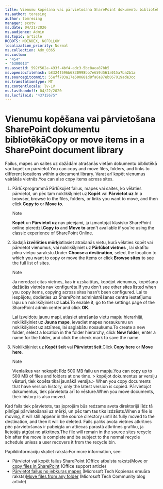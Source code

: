 ```yaml
---
title: Vienumu kopēšana vai pārvietošana SharePoint dokumentu bibliotēkā
ms.author: toresing
author: tomresing
manager: scotv
ms.date: 04/21/2020
ms.audience: Admin
ms.topic: article
ROBOTS: NOINDEX, NOFOLLOW
localization_priority: Normal
ms.collection: Adm_O365
ms.custom:
- "454"
- "5300013"
ms.assetid: 592f502a-493f-4bf4-adc3-5bc8aea87bb5
ms.openlocfilehash: b8324f596b6830998bb7e659d561a015a7ba2b1a
ms.sourcegitcommit: 55eff703a17e500681d8fa6a87eb067019ade3cc
ms.translationtype: MT
ms.contentlocale: lv-LV
ms.lasthandoff: 04/22/2020
ms.locfileid: "43715675"
---
```

# <a name="copy-or-move-items-in-a-sharepoint-document-library"></a><span data-ttu-id="5397b-102">Vienumu kopēšana vai pārvietošana SharePoint dokumentu bibliotēkā</span><span class="sxs-lookup"><span data-stu-id="5397b-102">Copy or move items in a SharePoint document library</span></span>

<span data-ttu-id="5397b-103">Failus, mapes un saites uz dažādām atrašanās vietām dokumentu bibliotēkā var kopēt un pārvietot.</span><span class="sxs-lookup"><span data-stu-id="5397b-103">You can copy and move files, folders, and links to different locations within a document library.</span></span> <span data-ttu-id="5397b-104">Varat arī kopēt vienumus vairākās vietnēs.</span><span class="sxs-lookup"><span data-stu-id="5397b-104">You can also copy items across sites.</span></span> 
  
1. <span data-ttu-id="5397b-105">Pārlūkprogrammā Pārlūkojiet failus, mapes vai saites, ko vēlaties pārvietot, un pēc tam noklikšķiniet uz **Kopēt** vai **Pārvietot uz**.</span><span class="sxs-lookup"><span data-stu-id="5397b-105">In a browser, browse to the files, folders, or links you want to move, and then click **Copy to** or **Move to**.</span></span>

    > [!NOTE]
    > <span data-ttu-id="5397b-106">**Kopēt** un **Pārvietot uz** nav pieejami, ja izmantojat klasisko SharePoint online pieredzi.</span><span class="sxs-lookup"><span data-stu-id="5397b-106">**Copy to** and **Move to** aren't available if you're using the classic experience of SharePoint Online.</span></span>
  
2. <span data-ttu-id="5397b-107">Sadaļā **izvēlēties mērķi**atlasiet atrašanās vietu, kurā vēlaties kopēt vai pārvietot vienumus, vai noklikšķiniet uz **Pārlūkot vietnes** , lai skatītu pilnu vietņu sarakstu.</span><span class="sxs-lookup"><span data-stu-id="5397b-107">Under **Choose a destination**, select the location to which you want to copy or move the items or click **Browse sites** to see the full list of sites.</span></span>

    > [!NOTE]
    > <span data-ttu-id="5397b-108">Ja neredzat citas vietnes, kas ir uzskaitītas, kopējot vienumus, kopēšana dažādās vietnēs nav konfigurēta.</span><span class="sxs-lookup"><span data-stu-id="5397b-108">If you don't see other sites listed when you copy items, copying across sites hasn't been configured.</span></span> <span data-ttu-id="5397b-109">Lai to iespējotu, dodieties uz SharePoint administrēšanas centra iestatījumu lapu un noklikšķiniet uz **Labi**.</span><span class="sxs-lookup"><span data-stu-id="5397b-109">To enable it, go to the settings page of the SharePoint admin center and click **OK**.</span></span>
  
    <span data-ttu-id="5397b-110">Lai izveidotu jaunu mapi, atlasiet atrašanās vietu mapju hierarhijā, noklikšķiniet uz **Jauna mape**, ievadiet mapes nosaukumu un noklikšķiniet uz atzīmes, lai saglabātu nosaukumu.</span><span class="sxs-lookup"><span data-stu-id="5397b-110">To create a new folder, select a location in the folder hierarchy, click **New folder**, enter a name for the folder, and click the check mark to save the name.</span></span>

3. <span data-ttu-id="5397b-111">Noklikšķiniet uz **Kopēt šeit** vai **Pārvietot šeit**.</span><span class="sxs-lookup"><span data-stu-id="5397b-111">Click **Copy here** or **Move here**.</span></span>

    > [!NOTE]
    > <span data-ttu-id="5397b-112">Vienlaikus var nokopēt līdz 500 MB failu un mapju.</span><span class="sxs-lookup"><span data-stu-id="5397b-112">You can copy up to 500 MB of files and folders at one time.</span></span> <span data-ttu-id="5397b-113">> kopējot dokumentus ar versiju vēsturi, tiek kopēta tikai jaunākā versija.</span><span class="sxs-lookup"><span data-stu-id="5397b-113">>  When you copy documents that have version history, only the latest version is copied.</span></span> <span data-ttu-id="5397b-114">Pārvietojot dokumentus, tiek pārvietota arī to vēsture.</span><span class="sxs-lookup"><span data-stu-id="5397b-114">When you move documents, their history is also moved.</span></span>
  
 <span data-ttu-id="5397b-115">Kad fails tiek pārvietots, tas joprojām būs redzams avota direktorijā līdz tā pilnīgai pārvietošanai uz mērķi, un pēc tam tas tiks izdzēsts.</span><span class="sxs-lookup"><span data-stu-id="5397b-115">When a file is moving, it will still appear in the source directory until its fully moved to the destination, and then it will be deleted.</span></span> <span data-ttu-id="5397b-116">Fails paliks avota vietnes atkritnes pēc pārvietošanas ir pabeigta un attiecas parastā atkritnes grafiku, ja lietotājs atgūst no atkritnes.</span><span class="sxs-lookup"><span data-stu-id="5397b-116">The file will remain in the source sites recycle bin after the move is complete and be subject to the normal recycle schedule unless a user recovers it from the recycle bin.</span></span>

<span data-ttu-id="5397b-117">Papildinformāciju skatiet rakstā:</span><span class="sxs-lookup"><span data-stu-id="5397b-117">For more information, see:</span></span>

 - <span data-ttu-id="5397b-118">[Pārvietot vai kopēt failus SharePoint](https://support.office.com/article/move-or-copy-files-in-sharepoint-00e2f483-4df3-46be-a861-1f5f0c1a87bc) (Office atbalsta raksts)</span><span class="sxs-lookup"><span data-stu-id="5397b-118">[Move or copy files in SharePoint](https://support.office.com/article/move-or-copy-files-in-sharepoint-00e2f483-4df3-46be-a861-1f5f0c1a87bc) (Office support article)</span></span>
 - <span data-ttu-id="5397b-119">[Pārvietot failus no jebkuras mapes](https://techcommunity.microsoft.com/t5/Microsoft-SharePoint-Blog/Now-move-files-anywhere-in-Office-365-SharePoint-and-OneDrive/ba-p/146973) (Microsoft Tech Kopienas emuāra raksts)</span><span class="sxs-lookup"><span data-stu-id="5397b-119">[Move files from any folder](https://techcommunity.microsoft.com/t5/Microsoft-SharePoint-Blog/Now-move-files-anywhere-in-Office-365-SharePoint-and-OneDrive/ba-p/146973) (Microsoft Tech Community blog article)</span></span>  